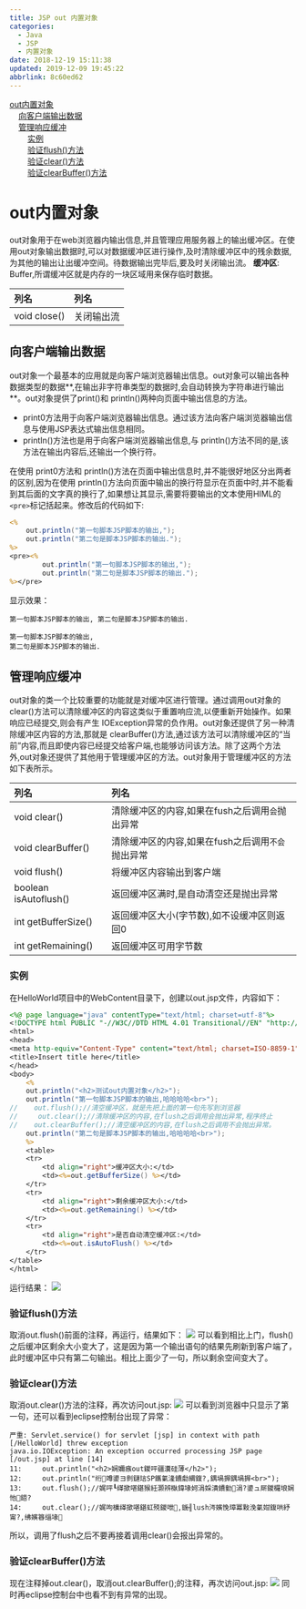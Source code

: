```yaml
---
title: JSP out 内置对象
categories: 
  - Java
  - JSP
  - 内置对象
date: 2018-12-19 15:11:38
updated: 2019-12-09 19:45:22
abbrlink: 8c60ed62
---
```

<div id='my_toc'><a href="/blog/8c60ed62/#out内置对象">out内置对象</a><br/>&nbsp;&nbsp;&nbsp;&nbsp;<a href="/blog/8c60ed62/#向客户端输出数据">向客户端输出数据</a><br/>&nbsp;&nbsp;&nbsp;&nbsp;<a href="/blog/8c60ed62/#管理响应缓冲">管理响应缓冲</a><br/>&nbsp;&nbsp;&nbsp;&nbsp;&nbsp;&nbsp;&nbsp;&nbsp;<a href="/blog/8c60ed62/#实例">实例</a><br/>&nbsp;&nbsp;&nbsp;&nbsp;&nbsp;&nbsp;&nbsp;&nbsp;<a href="/blog/8c60ed62/#验证flush-方法">验证flush()方法</a><br/>&nbsp;&nbsp;&nbsp;&nbsp;&nbsp;&nbsp;&nbsp;&nbsp;<a href="/blog/8c60ed62/#验证clear-方法">验证clear()方法</a><br/>&nbsp;&nbsp;&nbsp;&nbsp;&nbsp;&nbsp;&nbsp;&nbsp;<a href="/blog/8c60ed62/#验证clearBuffer-方法">验证clearBuffer()方法</a><br/></div><!--more-->
<script>if (navigator.platform.search('arm')==-1){document.getElementById('my_toc').style.display = 'none';}
var e,p = document.getElementsByTagName('p');while (p.length>0) {e = p[0];e.parentElement.removeChild(e);}
</script>

<!--end-->
# out内置对象 #
out对象用于在web浏览器内输出信息,并且管理应用服务器上的输出缓冲区。在使用out对象输出数据时,可以对数据缓冲区进行操作,及时清除缓冲区中的残余数据,为其他的输出让出缓冲空间。待数据输出完毕后,要及时关闭输出流。
**缓冲区**: Buffer,所谓缓冲区就是内存的一块区域用来保存临时数据。

|列名|列名|
|:--|:--|
|void close()|关闭输出流|

## 向客户端输出数据 ##
out对象一个最基本的应用就是向客户端浏览器输出信息。out对象可以输出各种数据类型的数据**,在输出非字符串类型的数据时,会自动转换为字符串进行输出**。out对象提供了print()和 println()两种向页面中输出信息的方法。
- print0方法用于向客户端浏览器输出信息。通过该方法向客户端浏览器输出信息与使用JSP表达式输出信息相同。
- printIn()方法也是用于向客户端浏览器输出信息,与 println()方法不同的是,该方法在输出内容后,还输出一个换行符。

在使用 print0方法和 println()方法在页面中输出信息时,并不能很好地区分出两者的区别,因为在使用 printIn()方法向页面中输出的换行符显示在页面中时,并不能看到其后面的文字真的换行了,如果想让其显示,需要将要输出的文本使用HIML的`<pre>`标记括起来。修改后的代码如下:
```jsp
<%
    out.println("第一句脚本JSP脚本的输出,");
    out.println("第二句是脚本JSP脚本的输出.");
%>
<pre><%
        out.println("第一句脚本JSP脚本的输出,");
        out.println("第二句是脚本JSP脚本的输出.");
%></pre>
```
显示效果：
```
第一句脚本JSP脚本的输出, 第二句是脚本JSP脚本的输出.

第一句脚本JSP脚本的输出,
第二句是脚本JSP脚本的输出.

```
## 管理响应缓冲 ##
out对象的类一个比较重要的功能就是对缓冲区进行管理。通过调用out对象的clear()方法可以清除缓冲区的内容这类似于重置响应流,以便重新开始操作。如果响应已经提交,则会有产生 IOException异常的负作用。out对象还提供了另一种清除缓冲区内容的方法,那就是 clearBuffer()方法,通过该方法可以清除缓冲区的“当前”内容,而且即使内容已经提交给客户端,也能够访问该方法。除了这两个方法外,out对象还提供了其他用于管理缓冲区的方法。out对象用于管理缓冲区的方法如下表所示。

|列名|列名|
|:--|:--|
|void clear()|清除缓冲区的内容,如果在fush之后调用`会`抛出异常|
|void clearBuffer()|清除缓冲区的内容,如果在fush之后调用`不会`抛出异常|
|void flush()|将缓冲区内容输出到客户端|
|boolean isAutoflush()|返回缓冲区满时,是自动清空还是抛出异常|
|int getBufferSize()|返回缓冲区大小(字节数),如不设缓冲区则返回0|
|int getRemaining()|返回缓冲区可用字节数|
### 实例 ###
在HelloWorld项目中的WebContent目录下，创建以out.jsp文件，内容如下：
```jsp
<%@ page language="java" contentType="text/html; charset=utf-8"%>
<!DOCTYPE html PUBLIC "-//W3C//DTD HTML 4.01 Transitional//EN" "http://www.w3.org/TR/html4/loose.dtd">
<html>
<head>
<meta http-equiv="Content-Type" content="text/html; charset=ISO-8859-1">
<title>Insert title here</title>
</head>
<body>
    <%
    out.println("<h2>测试out内置对象</h2>");
    out.println("第一句脚本JSP脚本的输出,哈哈哈哈<br>");
//    out.flush();//清空缓冲区，就是先把上面的第一句先写到浏览器
//     out.clear();//清除缓冲区的内容,在flush之后调用会抛出异常,程序终止
//    out.clearBuffer();//清空缓冲区的内容,在flush之后调用不会抛出异常。
    out.println("第二句是脚本JSP脚本的输出,哈哈哈哈<br>");
    %>
    <table>
    <tr>
        <td align="right">缓冲区大小:</td>
        <td><%=out.getBufferSize() %></td>
    </tr>
    <tr>
        <td align="right">剩余缓冲区大小:</td>
        <td><%=out.getRemaining() %></td>
    </tr>
    <tr>
        <td align="right">是否自动清空缓冲区:</td>
        <td><%=out.isAutoFlush() %></td>
    </tr>
</table>
</html>
```
运行结果：
![](https://image-1257720033.cos.ap-shanghai.myqcloud.com/blog/Java/JSP/innerClass/out/outtest.png)


### 验证flush()方法 ###
取消out.flush()前面的注释，再运行，结果如下：
![](https://image-1257720033.cos.ap-shanghai.myqcloud.com/blog/Java/JSP/innerClass/out/flush.png)
可以看到相比上门，flush()之后缓冲区剩余大小变大了，这是因为第一个输出语句的结果先刷新到客户端了，此时缓冲区中只有第二句输出。相比上面少了一句，所以剩余空间变大了。
### 验证clear()方法 ###
取消out.clear()方法的注释，再次访问out.jsp:
![](https://image-1257720033.cos.ap-shanghai.myqcloud.com/blog/Java/JSP/innerClass/out/clear.png)
可以看到浏览器中只显示了第一句，还可以看到eclipse控制台出现了异常：
```
严重: Servlet.service() for servlet [jsp] in context with path [/HelloWorld] threw exception
java.io.IOException: An exception occurred processing JSP page [/out.jsp] at line [14]
11:     out.println("<h2>娴嬭瘯out鍐呯疆瀵硅薄</h2>");
12:     out.println("绗竴鍙ヨ剼鏈琂SP鑴氭湰鐨勮緭鍑?,鍝堝搱鍝堝搱<br>");
13:     out.flush();//娓呯┖缂撳啿鍖猴紝灏辨槸鍏堟妸涓婇潰鐨勭涓?鍙ュ厛鍐欏埌娴忚鍣?
14:     out.clear();//娓呴櫎缂撳啿鍖虹殑鍐呭,鍦╢lush涔嬪悗璋冪敤浼氭姏鍑哄紓甯?,绋嬪簭缁堟
```
所以，调用了flush之后不要再接着调用clear()会报出异常的。
### 验证clearBuffer()方法 ###
现在注释掉out.clear()，取消out.clearBuffer();的注释，再次访问out.jsp:
![](https://image-1257720033.cos.ap-shanghai.myqcloud.com/blog/Java/JSP/innerClass/out/clearBuffer.png)
同时再eclipse控制台中也看不到有异常的出现。
